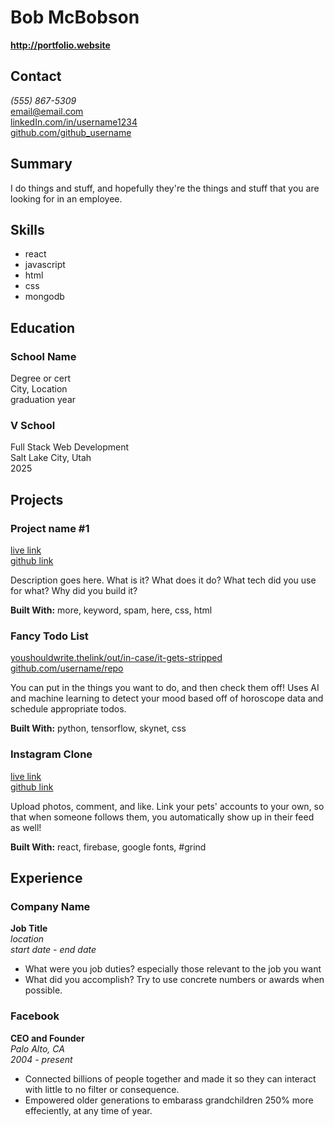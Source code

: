 # Bob McBobson

**<http://portfolio.website>**

## Contact

_(555) 867-5309_  
<email@email.com>  
[linkedIn.com/in/username1234](https://linkedin.com/in/username1234)  
[github.com/github_username](https://github.com/github_username)

## Summary

I do things and stuff, and hopefully they're the things and stuff that you are looking for in an employee.

## Skills

- react
- javascript
- html
- css
- mongodb

## Education

### School Name

Degree or cert  
City, Location  
graduation year

### V School

Full Stack Web Development  
Salt Lake City, Utah  
2025

## Projects

### Project name #1

[live link](google.com)  
[github link](github.com)

Description goes here. What is it? What does it do? What tech did you use for what? Why did you build it?

**Built With:** more, keyword, spam, here, css, html

### Fancy Todo List

[youshouldwrite.thelink/out/in-case/it-gets-stripped](live.demo)  
[github.com/username/repo](github.com/username/repo)

You can put in the things you want to do, and then check them off! Uses AI and machine learning to detect your mood based off of horoscope data and schedule appropriate todos.

**Built With:** python, tensorflow, skynet, css

### Instagram Clone

[live link](google.com)  
[github link](github.com)

Upload photos, comment, and like. Link your pets' accounts to your own, so that when someone follows them, you automatically show up in their feed as well!

**Built With:** react, firebase, google fonts, #grind

## Experience

### Company Name

**Job Title**  
_location_  
_start date - end date_

- What were you job duties? especially those relevant to the job you want
- What did you accomplish? Try to use concrete numbers or awards when possible.

### Facebook

**CEO and Founder**  
_Palo Alto, CA_  
_2004 - present_

- Connected billions of people together and made it so they can interact with little to no filter or consequence.
- Empowered older generations to embarass grandchildren 250% more effeciently, at any time of year.
